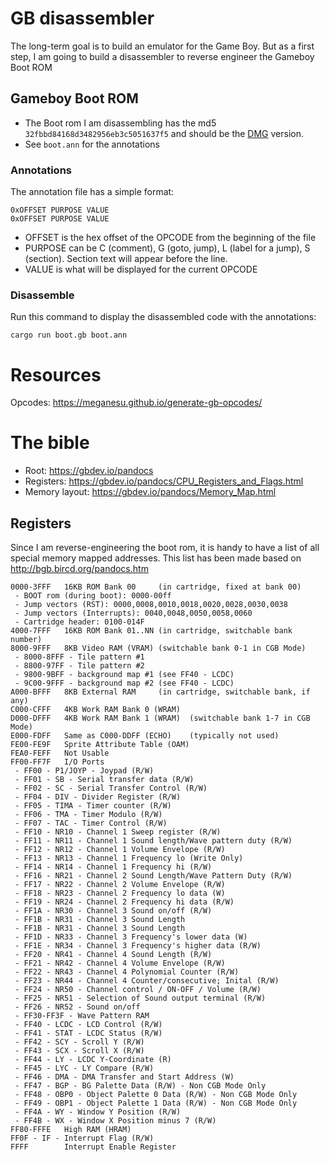 # GB disassembler

The long-term goal is to build an emulator for the Game Boy. But as a first step, I am going to build a disassembler to reverse engineer the Gameboy Boot ROM

## Gameboy Boot ROM

- The Boot rom I am disassembling has the md5 `32fbbd84168d3482956eb3c5051637f5` and should be the [DMG](https://gbdev.io/pandocs/Power_Up_Sequence.html) version.
- See `boot.ann` for the annotations

### Annotations

The annotation file has a simple format:

```
0xOFFSET PURPOSE VALUE
0xOFFSET PURPOSE VALUE
```

- OFFSET is the hex offset of the OPCODE from the beginning of the file
- PURPOSE can be C (comment), G (goto, jump), L (label for a jump), S (section). Section text will appear before the line.
- VALUE is what will be displayed for the current OPCODE

### Disassemble

Run this command to display the disassembled code with the annotations:

```shell
cargo run boot.gb boot.ann
```

# Resources

Opcodes: https://meganesu.github.io/generate-gb-opcodes/

# The bible

- Root: https://gbdev.io/pandocs
- Registers: https://gbdev.io/pandocs/CPU_Registers_and_Flags.html
- Memory layout: https://gbdev.io/pandocs/Memory_Map.html

## Registers
Since I am reverse-engineering the boot rom, it is handy to have a list of all special memory mapped addresses. This list has been made based on  http://bgb.bircd.org/pandocs.htm


```
0000-3FFF   16KB ROM Bank 00     (in cartridge, fixed at bank 00)
 - BOOT rom (during boot): 0000-00ff
 - Jump vectors (RST): 0000,0008,0010,0018,0020,0028,0030,0038
 - Jump vectors (Interrupts): 0040,0048,0050,0058,0060
 - Cartridge header: 0100-014F
4000-7FFF   16KB ROM Bank 01..NN (in cartridge, switchable bank number)
8000-9FFF   8KB Video RAM (VRAM) (switchable bank 0-1 in CGB Mode)
 - 8000-8FFF - Tile pattern #1
 - 8800-97FF - Tile pattern #2
 - 9800-9BFF - background map #1 (see FF40 - LCDC)
 - 9C00-9FFF - background map #2 (see FF40 - LCDC)
A000-BFFF   8KB External RAM     (in cartridge, switchable bank, if any)
C000-CFFF   4KB Work RAM Bank 0 (WRAM)
D000-DFFF   4KB Work RAM Bank 1 (WRAM)  (switchable bank 1-7 in CGB Mode)
E000-FDFF   Same as C000-DDFF (ECHO)    (typically not used)
FE00-FE9F   Sprite Attribute Table (OAM)
FEA0-FEFF   Not Usable
FF00-FF7F   I/O Ports
 - FF00 - P1/JOYP - Joypad (R/W)
 - FF01 - SB - Serial transfer data (R/W)
 - FF02 - SC - Serial Transfer Control (R/W)
 - FF04 - DIV - Divider Register (R/W)
 - FF05 - TIMA - Timer counter (R/W)
 - FF06 - TMA - Timer Modulo (R/W)
 - FF07 - TAC - Timer Control (R/W)
 - FF10 - NR10 - Channel 1 Sweep register (R/W)
 - FF11 - NR11 - Channel 1 Sound length/Wave pattern duty (R/W)
 - FF12 - NR12 - Channel 1 Volume Envelope (R/W)
 - FF13 - NR13 - Channel 1 Frequency lo (Write Only)
 - FF14 - NR14 - Channel 1 Frequency hi (R/W)
 - FF16 - NR21 - Channel 2 Sound Length/Wave Pattern Duty (R/W)
 - FF17 - NR22 - Channel 2 Volume Envelope (R/W)
 - FF18 - NR23 - Channel 2 Frequency lo data (W)
 - FF19 - NR24 - Channel 2 Frequency hi data (R/W)
 - FF1A - NR30 - Channel 3 Sound on/off (R/W)
 - FF1B - NR31 - Channel 3 Sound Length
 - FF1B - NR31 - Channel 3 Sound Length
 - FF1D - NR33 - Channel 3 Frequency's lower data (W)
 - FF1E - NR34 - Channel 3 Frequency's higher data (R/W)
 - FF20 - NR41 - Channel 4 Sound Length (R/W)
 - FF21 - NR42 - Channel 4 Volume Envelope (R/W)
 - FF22 - NR43 - Channel 4 Polynomial Counter (R/W)
 - FF23 - NR44 - Channel 4 Counter/consecutive; Inital (R/W)
 - FF24 - NR50 - Channel control / ON-OFF / Volume (R/W)
 - FF25 - NR51 - Selection of Sound output terminal (R/W)
 - FF26 - NR52 - Sound on/off
 - FF30-FF3F - Wave Pattern RAM
 - FF40 - LCDC - LCD Control (R/W)
 - FF41 - STAT - LCDC Status (R/W)
 - FF42 - SCY - Scroll Y (R/W)
 - FF43 - SCX - Scroll X (R/W)
 - FF44 - LY - LCDC Y-Coordinate (R)
 - FF45 - LYC - LY Compare (R/W)
 - FF46 - DMA - DMA Transfer and Start Address (W)
 - FF47 - BGP - BG Palette Data (R/W) - Non CGB Mode Only
 - FF48 - OBP0 - Object Palette 0 Data (R/W) - Non CGB Mode Only
 - FF49 - OBP1 - Object Palette 1 Data (R/W) - Non CGB Mode Only
 - FF4A - WY - Window Y Position (R/W)
 - FF4B - WX - Window X Position minus 7 (R/W)
FF80-FFFE   High RAM (HRAM)
FF0F - IF - Interrupt Flag (R/W)
FFFF        Interrupt Enable Register
```